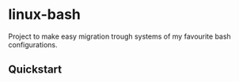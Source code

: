 # linux-bash

Project to make easy migration trough systems of my favourite bash configurations.

## Quickstart
